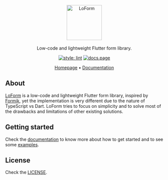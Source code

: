 <p align="center">
  <img src="https://raw.githubusercontent.com/YoussefRaafatNasry/lo_form/master/logo/Logo.png" alt="LoForm" height="112" /> <br /><br />
  <span>Low-code and lightweight Flutter form library.</span><br />
</p>

<p align="center">
  <a href="https://pub.dev/packages/lint"><img src="https://img.shields.io/badge/style-lint-4BC0F5.svg" alt="style: lint" /></a>
  <a href="https://docs.page"><img src="https://img.shields.io/badge/powered%20by-docs.page-34C4AC.svg" alt="docs.page" /></a>
</p>

<p align="center">
  <a href="https://YoussefRaafatNasry.github.io/lo_form/">Homepage</a> • <a href="https://docs.page/YoussefRaafatNasry/lo_form">Documentation</a>
</p>

## About

[LoForm](https://YoussefRaafatNasry.github.io/lo_form/) is a low-code and lightweight Flutter form library,
inspired by [Formik](https://formik.org/), yet the implementation is very different due to the nature of TypeScript vs Dart. LoForm tries to focus on simplicity and to solve most of the drawbacks and limitations of other existing solutions.

## Getting started

Check the [documentation](https://docs.page/YoussefRaafatNasry/lo_form) to know more about how to get started and to see some [examples](https://docs.page/YoussefRaafatNasry/lo_form/getting-started#simple-example).

## License

Check the [LICENSE](https://github.com/YoussefRaafatNasry/lo_form/blob/master/LICENSE).
